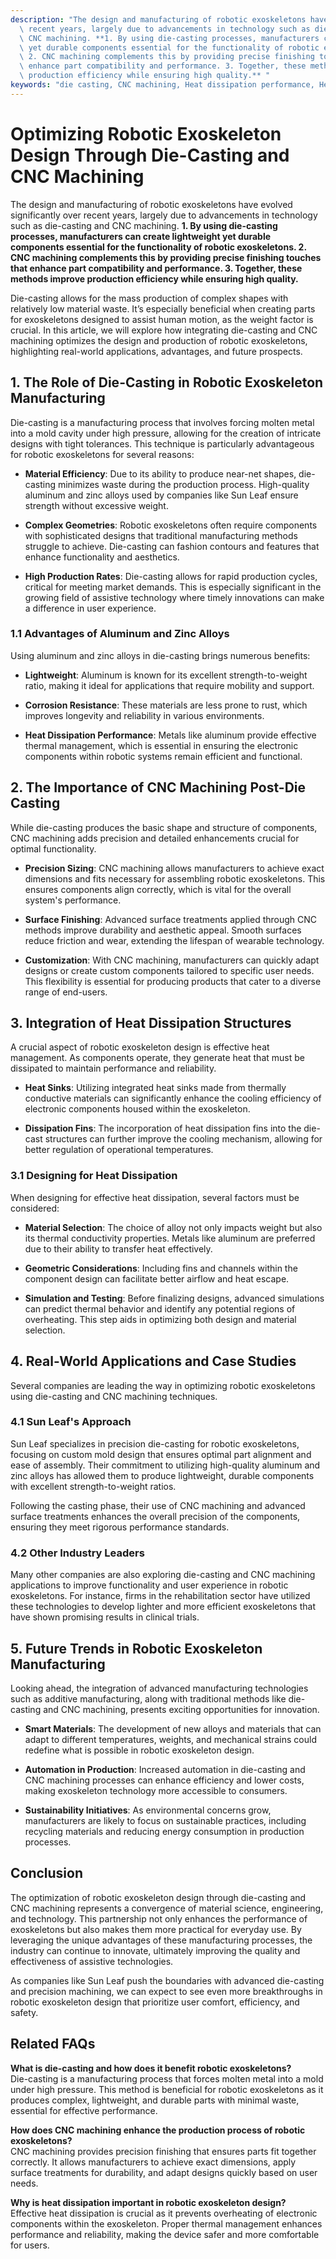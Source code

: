 ```yaml
---
description: "The design and manufacturing of robotic exoskeletons have evolved significantly over\
  \ recent years, largely due to advancements in technology such as die-casting and\
  \ CNC machining. **1. By using die-casting processes, manufacturers can create lightweight\
  \ yet durable components essential for the functionality of robotic exoskeletons.\
  \ 2. CNC machining complements this by providing precise finishing touches that\
  \ enhance part compatibility and performance. 3. Together, these methods improve\
  \ production efficiency while ensuring high quality.** "
keywords: "die casting, CNC machining, Heat dissipation performance, Heat sink"
---
```

# Optimizing Robotic Exoskeleton Design Through Die-Casting and CNC Machining

The design and manufacturing of robotic exoskeletons have evolved significantly over recent years, largely due to advancements in technology such as die-casting and CNC machining. **1. By using die-casting processes, manufacturers can create lightweight yet durable components essential for the functionality of robotic exoskeletons. 2. CNC machining complements this by providing precise finishing touches that enhance part compatibility and performance. 3. Together, these methods improve production efficiency while ensuring high quality.** 

Die-casting allows for the mass production of complex shapes with relatively low material waste. It’s especially beneficial when creating parts for exoskeletons designed to assist human motion, as the weight factor is crucial. In this article, we will explore how integrating die-casting and CNC machining optimizes the design and production of robotic exoskeletons, highlighting real-world applications, advantages, and future prospects.

## **1. The Role of Die-Casting in Robotic Exoskeleton Manufacturing**

Die-casting is a manufacturing process that involves forcing molten metal into a mold cavity under high pressure, allowing for the creation of intricate designs with tight tolerances. This technique is particularly advantageous for robotic exoskeletons for several reasons:

- **Material Efficiency**: Due to its ability to produce near-net shapes, die-casting minimizes waste during the production process. High-quality aluminum and zinc alloys used by companies like Sun Leaf ensure strength without excessive weight.
  
- **Complex Geometries**: Robotic exoskeletons often require components with sophisticated designs that traditional manufacturing methods struggle to achieve. Die-casting can fashion contours and features that enhance functionality and aesthetics.

- **High Production Rates**: Die-casting allows for rapid production cycles, critical for meeting market demands. This is especially significant in the growing field of assistive technology where timely innovations can make a difference in user experience.

### **1.1 Advantages of Aluminum and Zinc Alloys**

Using aluminum and zinc alloys in die-casting brings numerous benefits:

- **Lightweight**: Aluminum is known for its excellent strength-to-weight ratio, making it ideal for applications that require mobility and support.
  
- **Corrosion Resistance**: These materials are less prone to rust, which improves longevity and reliability in various environments.

- **Heat Dissipation Performance**: Metals like aluminum provide effective thermal management, which is essential in ensuring the electronic components within robotic systems remain efficient and functional.

## **2. The Importance of CNC Machining Post-Die Casting**

While die-casting produces the basic shape and structure of components, CNC machining adds precision and detailed enhancements crucial for optimal functionality. 

- **Precision Sizing**: CNC machining allows manufacturers to achieve exact dimensions and fits necessary for assembling robotic exoskeletons. This ensures components align correctly, which is vital for the overall system's performance.

- **Surface Finishing**: Advanced surface treatments applied through CNC methods improve durability and aesthetic appeal. Smooth surfaces reduce friction and wear, extending the lifespan of wearable technology.

- **Customization**: With CNC machining, manufacturers can quickly adapt designs or create custom components tailored to specific user needs. This flexibility is essential for producing products that cater to a diverse range of end-users.

## **3. Integration of Heat Dissipation Structures**

A crucial aspect of robotic exoskeleton design is effective heat management. As components operate, they generate heat that must be dissipated to maintain performance and reliability. 

- **Heat Sinks**: Utilizing integrated heat sinks made from thermally conductive materials can significantly enhance the cooling efficiency of electronic components housed within the exoskeleton.

- **Dissipation Fins**: The incorporation of heat dissipation fins into the die-cast structures can further improve the cooling mechanism, allowing for better regulation of operational temperatures.

### **3.1 Designing for Heat Dissipation**

When designing for effective heat dissipation, several factors must be considered:

- **Material Selection**: The choice of alloy not only impacts weight but also its thermal conductivity properties. Metals like aluminum are preferred due to their ability to transfer heat effectively.

- **Geometric Considerations**: Including fins and channels within the component design can facilitate better airflow and heat escape. 

- **Simulation and Testing**: Before finalizing designs, advanced simulations can predict thermal behavior and identify any potential regions of overheating. This step aids in optimizing both design and material selection.

## **4. Real-World Applications and Case Studies**

Several companies are leading the way in optimizing robotic exoskeletons using die-casting and CNC machining techniques. 

### **4.1 Sun Leaf's Approach**

Sun Leaf specializes in precision die-casting for robotic exoskeletons, focusing on custom mold design that ensures optimal part alignment and ease of assembly. Their commitment to utilizing high-quality aluminum and zinc alloys has allowed them to produce lightweight, durable components with excellent strength-to-weight ratios. 

Following the casting phase, their use of CNC machining and advanced surface treatments enhances the overall precision of the components, ensuring they meet rigorous performance standards. 

### **4.2 Other Industry Leaders**

Many other companies are also exploring die-casting and CNC machining applications to improve functionality and user experience in robotic exoskeletons. For instance, firms in the rehabilitation sector have utilized these technologies to develop lighter and more efficient exoskeletons that have shown promising results in clinical trials.

## **5. Future Trends in Robotic Exoskeleton Manufacturing**

Looking ahead, the integration of advanced manufacturing technologies such as additive manufacturing, along with traditional methods like die-casting and CNC machining, presents exciting opportunities for innovation.

- **Smart Materials**: The development of new alloys and materials that can adapt to different temperatures, weights, and mechanical strains could redefine what is possible in robotic exoskeleton design.

- **Automation in Production**: Increased automation in die-casting and CNC machining processes can enhance efficiency and lower costs, making exoskeleton technology more accessible to consumers.

- **Sustainability Initiatives**: As environmental concerns grow, manufacturers are likely to focus on sustainable practices, including recycling materials and reducing energy consumption in production processes.

## Conclusion

The optimization of robotic exoskeleton design through die-casting and CNC machining represents a convergence of material science, engineering, and technology. This partnership not only enhances the performance of exoskeletons but also makes them more practical for everyday use. By leveraging the unique advantages of these manufacturing processes, the industry can continue to innovate, ultimately improving the quality and effectiveness of assistive technologies.

As companies like Sun Leaf push the boundaries with advanced die-casting and precision machining, we can expect to see even more breakthroughs in robotic exoskeleton design that prioritize user comfort, efficiency, and safety.

## Related FAQs

**What is die-casting and how does it benefit robotic exoskeletons?**  
Die-casting is a manufacturing process that forces molten metal into a mold under high pressure. This method is beneficial for robotic exoskeletons as it produces complex, lightweight, and durable parts with minimal waste, essential for effective performance.

**How does CNC machining enhance the production process of robotic exoskeletons?**  
CNC machining provides precision finishing that ensures parts fit together correctly. It allows manufacturers to achieve exact dimensions, apply surface treatments for durability, and adapt designs quickly based on user needs.

**Why is heat dissipation important in robotic exoskeleton design?**  
Effective heat dissipation is crucial as it prevents overheating of electronic components within the exoskeleton. Proper thermal management enhances performance and reliability, making the device safer and more comfortable for users.
